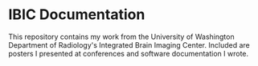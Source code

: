 # IBIC Documentation 

This repository contains my work from the University of Washington Department of Radiology's Integrated Brain Imaging Center. 
Included are posters I presented at conferences and software documentation I wrote. 
